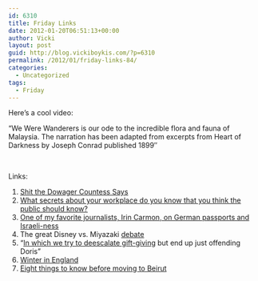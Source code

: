 ```yaml
---
id: 6310
title: Friday Links
date: 2012-01-20T06:51:13+00:00
author: Vicki
layout: post
guid: http://blog.vickiboykis.com/?p=6310
permalink: /2012/01/friday-links-84/
categories:
  - Uncategorized
tags:
  - Friday
---
```

Here&#8217;s a cool video:



&#8220;We Were Wanderers is our ode to the incredible flora and fauna of Malaysia. The narration has been adapted from excerpts from Heart of Darkness by Joseph Conrad published 1899&#8243;

&nbsp;

Links:

  1. <a href="http://www.youtube.com/watch?v=bs5_E1J_9hY" target="_blank">Shit the Dowager Countess Says</a>
  2. <a href="http://www.reddit.com/r/AskReddit/comments/ohu2f/what_juicy_secret_do_you_know_about_your/?limit=500" target="_blank">What secrets about your workplace do you know that you think the public should know?</a>
  3. <a href="http://www.tabletmag.com/life-and-religion/87448/end-of-the-line/" target="_blank">One of my favorite journalists, Irin Carmon, on German passports and Israeli-ness</a>
  4. The great Disney vs. Miyazaki <a href="http://www.wired.com/geekdad/2012/01/disney-vs-miyazaki/" target="_blank">debate</a>
  5. &#8220;<a href="http://diaryofagolddigger.blogspot.com/2010/01/in-which-we-try-to-de-escalate-gift.html" target="_blank">In which we try to deescalate gift-giving</a> but end up just offending Doris&#8221;
  6. <a href="http://www.aladyinlondon.com/2012/01/pig-restaurant-new-forest-england.html" target="_blank">Winter in England</a>
  7. <a href="http://thehairpin.com/2012/01/eight-things-to-know-before-moving-to-beirut" target="_blank">Eight things to know before moving to Beirut</a>